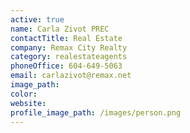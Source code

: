 ```yaml
---
active: true
name: Carla Zivot PREC
contactTitle: Real Estate
company: Remax City Realty
category: realestateagents
phoneOffice: 604-649-5063
email: carlazivot@remax.net
image_path:
color:
website:
profile_image_path: /images/person.png
---
```



